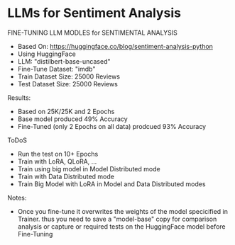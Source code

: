 # LLMs for Sentiment Analysis

FINE-TUNING LLM MODLES for SENTIMENTAL ANALYSIS
- Based On: https://huggingface.co/blog/sentiment-analysis-python
- Using HuggingFace
- LLM: "distilbert-base-uncased"
- Fine-Tune Dataset: "imdb"
- Train Dataset Size: 25000 Reviews
- Test Dataset Size: 25000 Reviews

Results:
- Based on 25K/25K and 2 Epochs
- Base model produced 49% Accuracy
- Fine-Tuned (only 2 Epochs on all data) prodcued 93% Accuracy

ToDoS
- Run the test on 10+ Epochs
- Train with LoRA, QLoRA, ...
- Train using big model in Model Distributed mode
- Train with Data Distributed mode
- Train Big Model with LoRA in Model and Data Distributed modes

Notes:
- Once you fine-tune it overwrites the weights of the model specicified in Trainer. thus you need to save a "model-base" copy for comparison analysis or capture or required tests on the HuggingFace model before Fine-Tuning
